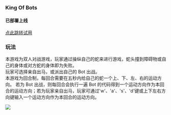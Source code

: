 ### King Of Bots

#### 已部署上线

[点此跳转试用](https://iamsjw.com/)

### 玩法

本游戏为双人对战游戏，玩家通过操纵自己的蛇来进行游戏，蛇头撞到障碍物或自己的身体或对方蛇的身体即为失败。  
玩家可选择亲自出马，或派出自己的 Bot 出战。  
本游戏为回合制，每回合需要在五秒内给自己的蛇一个上、下、左、右的运动方向。 若为 Bot 出战，则每回合会执行一遍 Bot 的代码得到一个运动方向作为本回合的运动方向；若为玩家亲自出马，玩家可通过'w'、'a'、's'、'd'键或上下左右方向键输入一个运动方向作为本回合的运动方向。

![](https://iamsjw.com/acapp/example.png)
